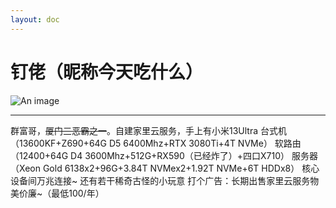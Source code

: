 ```yaml
---
layout: doc
---
```

# 钉佬（昵称今天吃什么）
![An image](http://q1.qlogo.cn/g?b=qq&nk=3363880992&s=160)
_________________
群富哥，~~厦门三恶霸之一~~。自建家里云服务，手上有小米13Ultra
台式机（13600KF+Z690+64G D5 6400Mhz+RTX 3080Ti+4T NVMe）
软路由（12400+64G D4 3600Mhz+512G+RX590（已经炸了）+四口X710）
服务器（Xeon Gold 6138x2+96G+3.84T NVMex2+1.92T NVMe+6T HDDx8）
核心设备间万兆连接~
还有若干稀奇古怪的小玩意
打个广告：长期出售家里云服务物美价廉~（最低100/年）
